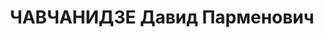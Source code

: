 ---
title: ЧАВЧАНИДЗЕ Давид Парменович
description: "Род. в 1895, Хонский (Цулукидзевский) район, г. Хони, грузин. Род занятий:\
  \ до ареста начальник хим. службы ТВУ, в звании капитан. \n  Осужден Тройкой при\
  \ НКВД ГССР 04.12.1937. Мера наказания: расстрел с конфискацией личного имущества.\
  \ Дата расстрела: 11.12.1937"
---